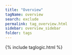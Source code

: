 ```yaml
---
title: "Overview"
tagName: overview
search: exclude
permalink: tag_overview.html
sidebar: overview_sidebar
folder: tags
---
```

{% include taglogic.html %}

